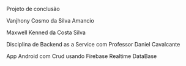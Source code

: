 Projeto de conclusão

Vanjhony Cosmo da Silva Amancio

Maxwell Kenned da Costa Silva

Disciplina de Backend as a Service com Professor Daniel Cavalcante

App Android com Crud usando Firebase Realtime DataBase
